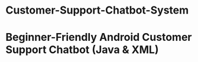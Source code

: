 # Customer-Support-Chatbot-System

# Beginner-Friendly Android Customer Support Chatbot (Java & XML)
